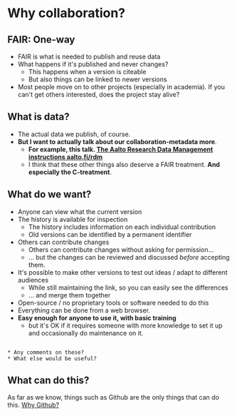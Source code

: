 # Why collaboration?

## FAIR: One-way

* FAIR is what is needed to publish and reuse data
* What happens if it's published and never changes?
  * This happens when a version is citeable
  * But also things can be linked to newer versions
* Most people move on to other projects (especially in academia).  If
  you can't get others interested, does the project stay alive?

## What is data?

* The actual data we publish, of course.
* **But I want to actually talk about our collaboration-metadata
  more**.
  * **For example, this talk.  [The Aalto Research Data Management
    instructions aalto.fi/rdm](https://aalto.fi/rdm/)**
  * I think that these other things also deserve a FAIR treatment.
    **And especially the C-treatment**.

## What do we want?

* Anyone can view what the current version
* The history is available for inspection
  * The history includes information on each individual contribution
  * Old versions can be identified by a permanent identifier
* Others can contribute changes
  * Others can contribute changes without asking for permission...
  * ... but the changes can be reviewed and discussed *before*
    accepting them.
* It's possible to make other versions to test out ideas / adapt to
  different audiences
  * While still maintaining the link, so you can easily see the
    differences
  * ... and merge them together
* Open-source / no proprietary tools or software needed to do this
* Everything can be done from a web browser.
* **Easy enough for anyone to use it, with basic training**
  * but it's OK if it requires someone with more knowledge to set it
    up and occasionally do maintenance on it.

```{admonition} Audience question

* Any comments on these?
* What else would be useful?

```

## What can do this?

As far as we know, things such as Github are the only things that can
do this.  [Why Github?](why-github)
